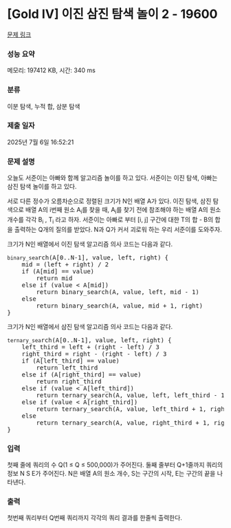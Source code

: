 # [Gold IV] 이진 삼진 탐색 놀이 2 - 19600 

[문제 링크](https://www.acmicpc.net/problem/19600) 

### 성능 요약

메모리: 197412 KB, 시간: 340 ms

### 분류

이분 탐색, 누적 합, 삼분 탐색

### 제출 일자

2025년 7월 6일 16:52:21

### 문제 설명

<p>오늘도 서준이는 아빠와 함께 알고리즘 놀이를 하고 있다. 서준이는 이진 탐색, 아빠는 삼진 탐색 놀이를 하고 있다.</p>

<p>서로 다른 정수가 오름차순으로 정렬된 크기가 N인 배열 A가 있다. 이진 탐색, 삼진 탐색으로 배열 A의 i번째 원소 A<sub>i</sub>를 찾을 때, A<sub>i</sub>를 찾기 전에 참조해야 하는 배열 A의 원소 개수를 각각 B<sub>i</sub> , T<sub>i</sub> 라고 하자. 서준이는 아빠로 부터 [i, j] 구간에 대한 T의 합 - B의 합을 출력하는 Q개의 질의를 받았다. N과 Q가 커서 괴로워 하는 우리 서준이를 도와주자.</p>

<p>크기가 N인 배열에서 이진 탐색 알고리즘 의사 코드는 다음과 같다.</p>

<pre><code>binary_sea</code>rch(A[0..N-1], value, left, right) {
    mid = (left + right) / 2
    if (A[mid] == value)
        return mid
    else if (value < A[mid])
        return binary_search(A, value, left, mid - 1)
    else
        return binary_search(A, value, mid + 1, right)
}</pre>

<p>크기가 N인 배열에서 삼진 탐색 알고리즘 의사 코드는 다음과 같다.</p>

<pre><code>ternary_sea</code>rch(A[0..N-1], value, left, right) {
    left_third = left + (right - left) / 3
    right_third = right - (right - left) / 3
    if (A[left_third] == value) 
        return left_third
    else if (A[right_third] == value)
        return right_third
    else if (value < A[left_third])
        return ternary_search(A, value, left, left_third - 1)
    else if (value < A[right_third])
        return ternary_search(A, value, left_third + 1, right_third - 1)
    else
        return ternary_search(A, value, right_third + 1, right)
}</pre>

### 입력 

 <p>첫째 줄에 쿼리의 수 Q(1 ≤ Q ≤ 500,000)가 주어진다. 둘째 줄부터 Q+1줄까지 쿼리의 정보 N S E가 주어진다. N은 배열 A의 원소 개수, S는 구간의 시작, E는 구간의 끝을 나타낸다.</p>

### 출력 

 <p>첫번째 쿼리부터 Q번째 쿼리까지 각각의 쿼리 결과를 한줄씩 출력한다.</p>

